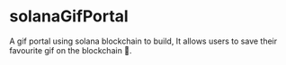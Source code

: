 # solanaGifPortal
A gif portal using solana blockchain to build, It allows users to save their favourite gif on the blockchain 🤩.
